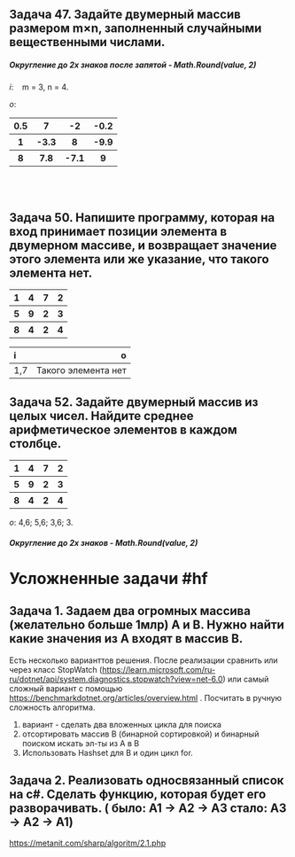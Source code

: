 ## Задача 47. Задайте двумерный массив размером m×n, заполненный случайными вещественными числами.

#####  Округление до 2х знаков после запятой - Math.Round(value, 2) 

_i_:&nbsp;&nbsp;&nbsp;&nbsp;m = 3, n = 4.

_o_:  
<table style="width:60%">
<tr>
<th>0.5</th>
<th>7</th>
<th>-2</th>
<th>-0.2</th>
</tr>
<tr>
<th>1</th>
<th>-3.3</th>
<th>8</th>
<th>-9.9</th>
</tr>
<tr>
<th>8</th>
<th>7.8</th>
<th>-7.1</th>
<th>9</th>
</tr>
</table>
<br>
<br>

## Задача 50. Напишите программу, которая на вход принимает позиции элемента в двумерном массиве, и возвращает значение этого элемента или же указание, что такого элемента нет.

<table style="width:60%">
<tr>
<th>1</th><th>4</th><th>7</th><th>2</th>
</tr>
<tr>
<th>5</th><th>9</th><th>2</th><th>3</th>
</tr>
<tr>
<th>8</th><th>4</th><th>2</th><th>4</th>
</tr>
</table>  

i|o
|:-|-:|
1,7|Такого элемента нет

## Задача 52. Задайте двумерный массив из целых чисел. Найдите среднее арифметическое элементов в каждом столбце.  

<table style="width:60%">
<tr>
<th>1</th><th>4</th><th>7</th><th>2</th>
</tr>
<tr>
<th>5</th><th>9</th><th>2</th><th>3</th>
</tr>
<tr>
<th>8</th><th>4</th><th>2</th><th>4</th>
</tr>
</table>  
  

_o_: 4,6; 5,6; 3,6; 3.
##### Округление до 2х знаков - Math.Round(value, 2)

# Усложненные задачи #hf

## Задача 1. Задаем два огромных массива (желательно больше 1млр) A и В. Нужно найти какие значения из A входят в массив B.
Есть несколько варианттов решения. После реализации сравнить или через класс StopWatch (https://learn.microsoft.com/ru-ru/dotnet/api/system.diagnostics.stopwatch?view=net-6.0) или самый сложный вариант с помощью https://benchmarkdotnet.org/articles/overview.html . Посчитать в ручную сложность алгоритма.
1. вариант - сделать два вложенных цикла для поиска
2. отсортировать массив B (бинарной сортировкой) и бинарный поиском искать эл-ты из A в B
3. Использовать Hashset для B и один цикл for.

## Задача 2. Реализовать односвязанный список на c#. Сделать функцию, которая будет его разворачивать. ( было: A1 -> A2 -> A3 стало: A3 -> A2 -> A1)
https://metanit.com/sharp/algoritm/2.1.php